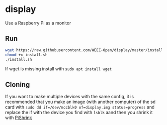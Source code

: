 # display
Use a Raspberry Pi as a monitor

## Run

```bash
wget https://raw.githubusercontent.com/WEEE-Open/display/master/install.sh
chmod +x install.sh
./install.sh
```

If wget is missing install with `sudo apt install wget`

## Cloning

If you want to make multiple devices with the same config, it is recommended that you make an image (with another computer) of the sd card with `sudo dd if=/dev/mccblk0 of=display.img status=progress` and replace the if with the device you find with `lsblk` aand then you shrink it with [PiShrink](https://github.com/Drewsif/PiShrink)